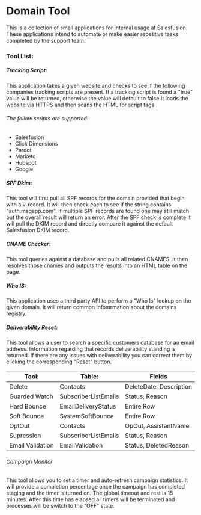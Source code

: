 # Domain Tool
This is a collection of small applications for internal usage at Salesfusion. These applications intend to automate or make easier repetitive tasks completed by the support team.

### Tool List:
##### Tracking Script:
This application takes a given website and checks to see if the following companies tracking scripts are present. If a tracking script is found a "true" value will be returned, otherwise the value will default to false.It loads the website via HTTPS and then scans the HTML for script tags.

###### The follow scripts are supported:
 - Salesfusion
 - Click Dimensions
 - Pardot
 - Marketo
 - Hubspot
 - Google

##### SPF Dkim:
This tool will first pull all SPF records for the domain provided that begin with a v-record. It will then check each to see if the string contains "auth.msgapp.com". If multiple SPF records are found one may still match but the overall result will return an error. After the SPF check is complete it will pull the DKIM record and directly compare it against the default Salesfusion DKIM record.

##### CNAME Checker:
This tool queries against a database and pulls all related CNAMES. It then resolves those cnames and outputs the results into an HTML table on the page.

##### Who IS:
This application uses a third party API to perform a "Who Is" lookup on the given domain. It will return common infomrmation about the domains registry.

##### Deliverability Reset:
This tool allows a user to search a specific customers database for an email address. Information regarding that records deliverability standing is returned. If there are any issues with deliverability you can correct them by clicking the corresponding "Reset" button.

| Tool:            | Table:               | Fields                  |
|------------------|----------------------|-------------------------|
| Delete           | Contacts             | DeleteDate, Description |
| Guarded Watch    | SubscriberListEmails | Status, Reason          |
| Hard Bounce      | EmailDeliveryStatus  | Entire Row              |
| Soft Bounce      | SystemSoftBounce     | Entire Row              |
| OptOut           | Contacts             | OpOut, AssistantName    |
| Supression       | SubscriberListEmails | Status, Reason          |
| Email Validation | EmailValidation      | Status, DeletedReason   |

###### Campaign Monitor
This tool allows you to set a timer and auto-refresh campaign statistics. It will provide a completion percentage once the campaign has completed staging and the timer is turned on. The global timeout and rest is 15 minutes. After this time has elapsed all timers will be terminated and processes will be switch to the "OFF" state.
